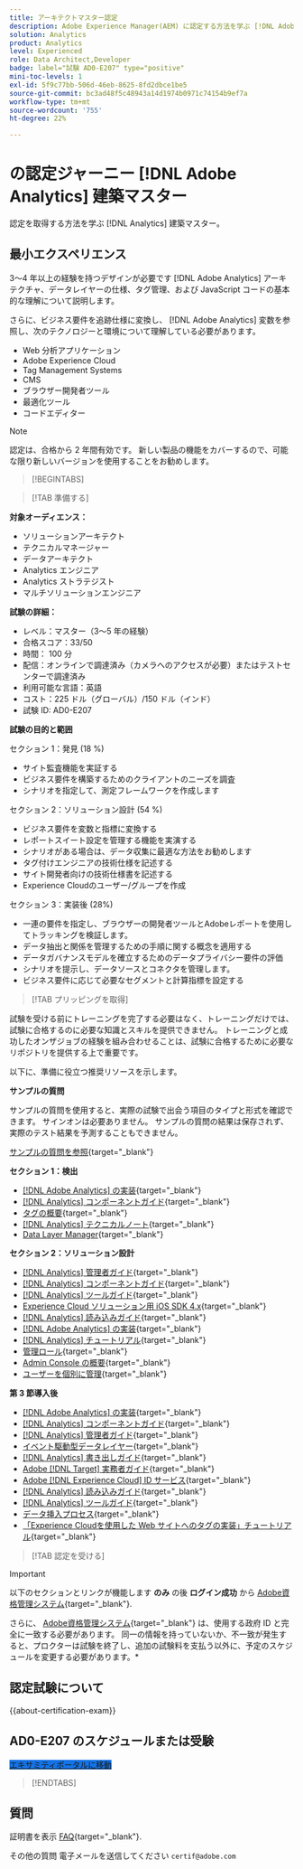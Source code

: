 ```yaml
---
title: アーキテクトマスター認定
description: Adobe Experience Manager(AEM) に認定する方法を学ぶ [!DNL Adobe Analytics] 建築マスター。
solution: Analytics
product: Analytics
level: Experienced
role: Data Architect,Developer
badge: label="試験 AD0-E207" type="positive"
mini-toc-levels: 1
exl-id: 5f9c77bb-506d-46eb-8625-8fd2dbce1be5
source-git-commit: bc3ad48f5c48943a14d1974b0971c74154b9ef7a
workflow-type: tm+mt
source-wordcount: '755'
ht-degree: 22%

---
```


# の認定ジャーニー [!DNL Adobe Analytics] 建築マスター

認定を取得する方法を学ぶ [!DNL Analytics] 建築マスター。

## 最小エクスペリエンス

3～4 年以上の経験を持つデザインが必要です [!DNL Adobe Analytics] アーキテクチャ、データレイヤーの仕様、タグ管理、および JavaScript コードの基本的な理解について説明します。

さらに、ビジネス要件を追跡仕様に変換し、 [!DNL Adobe Analytics] 変数を参照し、次のテクノロジーと環境について理解している必要があります。

* Web 分析アプリケーション
* Adobe Experience Cloud
* Tag Management Systems
* CMS
* ブラウザー開発者ツール
* 最適化ツール
* コードエディター

>[!NOTE]
>
>認定は、合格から 2 年間有効です。 新しい製品の機能をカバーするので、可能な限り新しいバージョンを使用することをお勧めします。

>[!BEGINTABS]

>[!TAB 準備する]

**対象オーディエンス：**

* ソリューションアーキテクト
* テクニカルマネージャー
* データアーキテクト
* Analytics エンジニア
* Analytics ストラテジスト
* マルチソリューションエンジニア

**試験の詳細：**

* レベル：マスター（3～5 年の経験）
* 合格スコア：33/50
* 時間： 100 分
* 配信：オンラインで調達済み（カメラへのアクセスが必要）またはテストセンターで調達済み
* 利用可能な言語：英語
* コスト：225 ドル（グローバル）/150 ドル（インド）
* 試験 ID: AD0-E207

**試験の目的と範囲**

セクション 1：発見 (18 %)

* サイト監査機能を実証する
* ビジネス要件を構築するためのクライアントのニーズを調査
* シナリオを指定して、測定フレームワークを作成します

セクション 2：ソリューション設計 (54 %)

* ビジネス要件を変数と指標に変換する
* レポートスイート設定を管理する機能を実演する
* シナリオがある場合は、データ収集に最適な方法をお勧めします
* タグ付けエンジニアの技術仕様を記述する
* サイト開発者向けの技術仕様書を記述する
* Experience Cloudのユーザー/グループを作成

セクション 3：実装後 (28%)

* 一連の要件を指定し、ブラウザーの開発者ツールとAdobeレポートを使用してトラッキングを検証します。
* データ抽出と関係を管理するための手順に関する概念を適用する
* データガバナンスモデルを確立するためのデータプライバシー要件の評価
* シナリオを提示し、データソースとコネクタを管理します。
* ビジネス要件に応じて必要なセグメントと計算指標を設定する

>[!TAB プリッピングを取得]

試験を受ける前にトレーニングを完了する必要はなく、トレーニングだけでは、試験に合格するのに必要な知識とスキルを提供できません。 トレーニングと成功したオンザジョブの経験を組み合わせることは、試験に合格するために必要なリポジトリを提供する上で重要です。

以下に、準備に役立つ推奨リソースを示します。

**サンプルの質問**

サンプルの質問を使用すると、実際の試験で出会う項目のタイプと形式を確認できます。 サインオンは必要ありません。 サンプルの質問の結果は保存されず、実際のテスト結果を予測することもできません。

[サンプルの質問を参照](https://scorpion.caveon.com/launchpad/ad0-e207-adobe-analytics-architect-master-copy-y9f8t1){target="_blank"}

**セクション 1：検出**

* [ [!DNL Adobe Analytics] の実装](https://experienceleague.adobe.com/docs/analytics/implementation/home.html?lang=ja){target="_blank"}
* [[!DNL Analytics] コンポーネントガイド](https://experienceleague.adobe.com/docs/analytics/components/home.html?lang=ja){target="_blank"}
* [タグの概要](https://experienceleague.adobe.com/docs/experience-platform/tags/home.html?lang=ja){target="_blank"}
* [[!DNL Analytics] テクニカルノート](https://experienceleague.adobe.com/docs/analytics/technotes/home.html?lang=ja){target="_blank"}
* [Data Layer Manager](https://exchange.adobe.com/apps/ec/101462/data-layer-manager){target="_blank"}

**セクション 2：ソリューション設計**

* [[!DNL Analytics] 管理者ガイド](https://experienceleague.adobe.com/docs/analytics/admin/home.html?lang=ja){target="_blank"}
* [[!DNL Analytics] コンポーネントガイド](https://experienceleague.adobe.com/docs/analytics/components/home.html?lang=ja){target="_blank"}
* [[!DNL Analytics] ツールガイド](https://experienceleague.adobe.com/docs/analytics/analyze/home.html?lang=ja){target="_blank"}
* [Experience Cloud ソリューション用 iOS SDK 4.x](https://experienceleague.adobe.com/docs/mobile-services/ios/overview.html?lang=ja){target="_blank"}
* [[!DNL Analytics] 読み込みガイド](https://experienceleague.adobe.com/docs/analytics/import/home.html?lang=ja){target="_blank"}
* [ [!DNL Adobe Analytics] の実装](https://experienceleague.adobe.com/docs/analytics/implementation/home.html?lang=ja){target="_blank"}
* [[!DNL Analytics] チュートリアル](https://experienceleague.adobe.com/docs/analytics-learn/tutorials/overview.html?lang=ja){target="_blank"}
* [管理ロール](https://helpx.adobe.com/in/enterprise/using/admin-roles.html){target="_blank"}
* [Admin Console の概要](https://helpx.adobe.com/in/enterprise/using/admin-console.html#Settings){target="_blank"}
* [ユーザーを個別に管理](https://helpx.adobe.com/in/enterprise/using/manage-users-individually.html){target="_blank"}

**第 3 節導入後**

* [ [!DNL Adobe Analytics] の実装](https://experienceleague.adobe.com/docs/analytics/implementation/home.html?lang=ja){target="_blank"}
* [[!DNL Analytics] コンポーネントガイド](https://experienceleague.adobe.com/docs/analytics/components/home.html?lang=ja){target="_blank"}
* [[!DNL Analytics] 管理者ガイド](https://experienceleague.adobe.com/docs/analytics/admin/home.html?lang=ja){target="_blank"}
* [イベント駆動型データレイヤー](https://jimalytics.com/tag-management/the-event-driven-data-layer/){target="_blank"}
* [[!DNL Analytics] 書き出しガイド](https://experienceleague.adobe.com/docs/analytics/export/home.html?lang=ja){target="_blank"}
* [Adobe [!DNL Target] 実務者ガイド](https://experienceleague.adobe.com/docs/target/using/target-home.html?lang=ja){target="_blank"}
* [Adobe [!DNL Experience Cloud] ID サービス](https://experienceleague.adobe.com/docs/id-service/using/home.html?lang=ja){target="_blank"}
* [[!DNL Analytics] 読み込みガイド](https://experienceleague.adobe.com/docs/analytics/import/home.html?lang=ja){target="_blank"}
* [[!DNL Analytics] ツールガイド](https://experienceleague.adobe.com/docs/analytics/analyze/home.html?lang=ja){target="_blank"}
* [データ挿入プロセス](https://github.com/AdobeDocs/analytics-1.4-apis/blob/master/docs/data-insertion-api/overview/c_data_insertion_process.md){target="_blank"}
* [「Experience Cloudを使用した Web サイトへのタグの実装」チュートリアル](https://experienceleague.adobe.com/docs/platform-learn/implement-in-websites/overview.html?lang=ja){target="_blank"}

>[!TAB 認定を受ける]

>[!IMPORTANT]
>
>以下のセクションとリンクが機能します **のみ**  の後 **ログイン成功** から [Adobe資格管理システム](https://www.certmetrics.com/adobe){target="_blank"}.
>
>さらに、 [Adobe資格管理システム](https://www.certmetrics.com/adobe){target="_blank"} は、使用する政府 ID と完全に一致する必要があります。 同一の情報を持っていないか、不一致が発生すると、プロクターは試験を終了し、追加の試験料を支払う以外に、予定のスケジュールを変更する必要があります。*


## 認定試験について

{{about-certification-exam}}

## AD0-E207 のスケジュールまたは受験

<a href="https://www.certmetrics.com/adobe/candidate/examity_sso.aspx?eid=AD0-E207" target="_blank" class="spectrum-Button spectrum-Button--fill spectrum-Button--accent spectrum-Button--sizeM is-margin-bottom-big-big at-element-click-tracking" style="background-color:#1473E6">

<span class="spectrum-Button-label has-no-wrap">
   エキサミティポータルに移動
</span>
</a>

>[!ENDTABS]

## 質問

証明書を表示 [FAQ](https://experienceleague.adobe.com/docs/certification/certification/faq.html){target="_blank"}.

その他の質問 電子メールを送信してください `certif@adobe.com`
